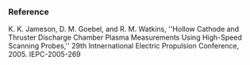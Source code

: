 ### Reference
K. K. Jameson, D. M. Goebel, and R. M. Watkins, ''Hollow Cathode and Thruster Discharge Chamber Plasma Measurements Using High-Speed Scanning Probes,'' 29th Intnernational Electric Propulsion Conference, 2005. IEPC-2005-269
